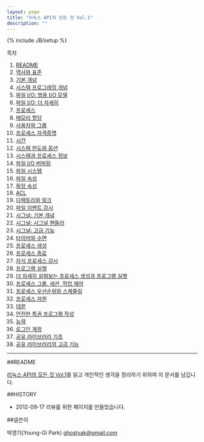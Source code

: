 ```yaml
---
layout: page
title: "리눅스 API의 모든 것 Vol.1"
description: ""
---
```

{% include JB/setup %}

목차

1. [README](/pages/linux_api_vol_1/00-readme.html)
1. [역사와 표준](/pages/linux_api_vol_1/01-history-and-standard.html)
1. [기본 개념](/pages/linux_api_vol_1/02-general-idea.html)
1. [시스템 프로그래밍 개념](/pages/linux_api_vol_1/03-general-idea-of-system-programming.html)
1. [파일 I/O: 범용 I/O 모델](/pages/linux_api_vol_1/04-file-io-general-purpose-io-model.html)
1. [파일 I/O: 더 자세히](/pages/linux_api_vol_1/05-file-io-more-details.html)
1. [프로세스](/pages/linux_api_vol_1/06-process.html)
1. [메모리 할당](/pages/linux_api_vol_1/07-memory-allocation.html)
1. [사용자와 그룹](/pages/linux_api_vol_1/08-user-and-group.html)
1. [프로세스 자격증명](/pages/linux_api_vol_1/09-process-authentication.html)
1. [시간](/pages/linux_api_vol_1/10-time.html)
1. [시스템 한도와 옵션](/pages/linux_api_vol_1/11-system-limit-and-option.html)
1. [시스템과 프로세스 정보](/pages/linux_api_vol_1/12-system-and-process-information.html)
1. [파일 I/O 버퍼링](/pages/linux_api_vol_1/13-file-io-buffering.html)
1. [파일 시스템](/pages/linux_api_vol_1/14-file-system.html)
1. [파일 속성](/pages/linux_api_vol_1/15-file-attribute.html)
1. [확장 속성](/pages/linux_api_vol_1/16-expansion-attribute.html)
1. [ACL](/pages/linux_api_vol_1/17-acl.html)
1. [디렉토리와 링크](/pages/linux_api_vol_1/18-directory-and-link.html)
1. [파일 이벤트 감시](/pages/linux_api_vol_1/19-observe-file-event.html)
1. [시그널: 기본 개념](/pages/linux_api_vol_1/20-signal-basic-concept.html)
1. [시그널: 시그널 핸들러](/pages/linux_api_vol_1/21-signal-signal-handler.html)
1. [시그널: 고급 기능](/pages/linux_api_vol_1/22-signal-advanced-functionality.html)
1. [타이머와 수면](/pages/linux_api_vol_1/23-timer-and-sleep.html)
1. [프로세스 생성](/pages/linux_api_vol_1/24-process-creation.html)
1. [프로세스 종료](/pages/linux_api_vol_1/25-process-termination.html)
1. [자식 프로세스 감시](/pages/linux_api_vol_1/26-observe-child-process.html)
1. [프로그램 실행](/pages/linux_api_vol_1/27-execute-program.html)
1. [더 자세히 살펴보는 프로세스 생성과 프로그램 실행](/pages/linux_api_vol_1/28-beyond-process-creation-and-program-execution.html)
1. [프로세스 그룹, 세션, 작업 제어](/pages/linux_api_vol_1/29-process-group-session-work-flow-control.html)
1. [프로세스 우선순위와 스케줄링](/pages/linux_api_vol_1/30-process-priority-and-scheduling.html)
1. [프로세스 자원](/pages/linux_api_vol_1/31-process-resource.html)
1. [데몬](/pages/linux_api_vol_1/32-deamon.html)
1. [안전한 특권 프로그램 작성](/pages/linux_api_vol_1/33-write-safe-privilege-program.html)
1. [능력](/pages/linux_api_vol_1/34-ability.html)
1. [로그인 계정](/pages/linux_api_vol_1/35-login-account.html)
1. [공유 라이브러리 기초](/pages/linux_api_vol_1/36-shared-library-basic.html)
1. [공유 라이브러리의 고급 기능](/pages/linux_api_vol_1/37-shared-library-advanced-functionality.html)

<hr/>
##README

[리눅스 API의 모든 것 Vol.1](http://www.acornpub.co.kr/book/linux-api-vol1)를 읽고 개인적인 생각을 정리하기 위하여 이 문서를 남깁니다.

##HISTORY

- 2012-09-17 리뷰를 위한 페이지를 만들었습니다.

##글쓴이

박영기(Young-Gi Park) ghostyak@gmail.com